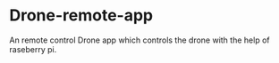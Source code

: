 # Drone-remote-app
An remote control Drone app which controls the drone with the help of raseberry pi. 
